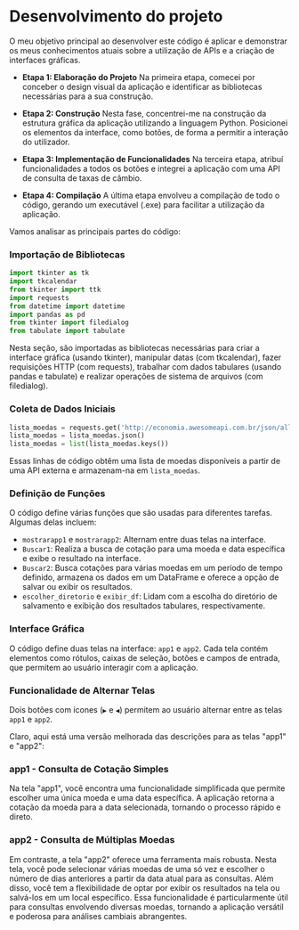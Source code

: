 # Desenvolvimento do projeto

O meu objetivo principal ao desenvolver este código é aplicar e demonstrar os meus conhecimentos atuais sobre a utilização de APIs e a criação de interfaces gráficas.

- **Etapa 1: Elaboração do Projeto**
  Na primeira etapa, comecei por conceber o design visual da aplicação e identificar as bibliotecas necessárias para a sua construção.

- **Etapa 2: Construção**
  Nesta fase, concentrei-me na construção da estrutura gráfica da aplicação utilizando a linguagem Python. Posicionei os elementos da interface, como botões, de forma a permitir a interação do utilizador.

- **Etapa 3: Implementação de Funcionalidades**
  Na terceira etapa, atribuí funcionalidades a todos os botões e integrei a aplicação com uma API de consulta de taxas de câmbio.

- **Etapa 4: Compilação**
  A última etapa envolveu a compilação de todo o código, gerando um executável (.exe) para facilitar a utilização da aplicação.

Vamos analisar as principais partes do código:

### Importação de Bibliotecas
```python
import tkinter as tk
import tkcalendar
from tkinter import ttk
import requests
from datetime import datetime
import pandas as pd
from tkinter import filedialog
from tabulate import tabulate
```
Nesta seção, são importadas as bibliotecas necessárias para criar a interface gráfica (usando tkinter), manipular datas (com tkcalendar), fazer requisições HTTP (com requests), trabalhar com dados tabulares (usando pandas e tabulate) e realizar operações de sistema de arquivos (com filedialog).

### Coleta de Dados Iniciais
```python
lista_moedas = requests.get('http://economia.awesomeapi.com.br/json/all')
lista_moedas = lista_moedas.json()
lista_moedas = list(lista_moedas.keys())
```
Essas linhas de código obtêm uma lista de moedas disponíveis a partir de uma API externa e armazenam-na em `lista_moedas`.

### Definição de Funções
O código define várias funções que são usadas para diferentes tarefas. Algumas delas incluem:
- `mostrarapp1` e `mostrarapp2`: Alternam entre duas telas na interface.
- `Buscar1`: Realiza a busca de cotação para uma moeda e data específica e exibe o resultado na interface.
- `Buscar2`: Busca cotações para várias moedas em um período de tempo definido, armazena os dados em um DataFrame e oferece a opção de salvar ou exibir os resultados.
- `escolher_diretorio` e `exibir_df`: Lidam com a escolha do diretório de salvamento e exibição dos resultados tabulares, respectivamente.

### Interface Gráfica
O código define duas telas na interface: `app1` e `app2`. Cada tela contém elementos como rótulos, caixas de seleção, botões e campos de entrada, que permitem ao usuário interagir com a aplicação.

### Funcionalidade de Alternar Telas
Dois botões com ícones (`▶️` e `◀️`) permitem ao usuário alternar entre as telas `app1` e `app2`.

Claro, aqui está uma versão melhorada das descrições para as telas "app1" e "app2":

### app1 - Consulta de Cotação Simples
Na tela "app1", você encontra uma funcionalidade simplificada que permite escolher uma única moeda e uma data específica. A aplicação retorna a cotação da moeda para a data selecionada, tornando o processo rápido e direto.

### app2 - Consulta de Múltiplas Moedas
Em contraste, a tela "app2" oferece uma ferramenta mais robusta. Nesta tela, você pode selecionar várias moedas de uma só vez e escolher o número de dias anteriores a partir da data atual para as consultas. Além disso, você tem a flexibilidade de optar por exibir os resultados na tela ou salvá-los em um local específico. Essa funcionalidade é particularmente útil para consultas envolvendo diversas moedas, tornando a aplicação versátil e poderosa para análises cambiais abrangentes.
